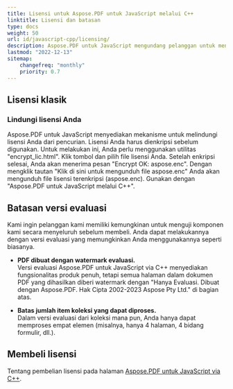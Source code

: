 ```yaml
---
title: Lisensi untuk Aspose.PDF untuk JavaScript melalui C++
linktitle: Lisensi dan batasan
type: docs
weight: 50
url: id/javascript-cpp/licensing/
description: Aspose.PDF untuk JavaScript mengundang pelanggan untuk mendapatkan lisensi Klasik dan Lisensi Berbayar. Serta menggunakan lisensi terbatas untuk lebih mengeksplorasi produk.
lastmod: "2022-12-13"
sitemap:
    changefreq: "monthly"
    priority: 0.7
---
```

## Lisensi klasik

### Lindungi lisensi Anda

Aspose.PDF untuk JavaScript menyediakan mekanisme untuk melindungi lisensi Anda dari pencurian. Lisensi Anda harus dienkripsi sebelum digunakan. Untuk melakukan ini, Anda perlu menggunakan utilitas "encrypt_lic.html". Klik tombol dan pilih file lisensi Anda. Setelah enkripsi selesai, Anda akan menerima pesan "Encrypt OK: aspose.enc". Dengan mengklik tautan "Klik di sini untuk mengunduh file aspose.enc" Anda akan mengunduh file lisensi terenkripsi (aspose.enc). Gunakan dengan "Aspose.PDF untuk JavaScript melalui C++".

## Batasan versi evaluasi

Kami ingin pelanggan kami memiliki kemungkinan untuk menguji komponen kami secara menyeluruh sebelum membeli.
 Anda dapat melakukannya dengan versi evaluasi yang memungkinkan Anda menggunakannya seperti biasanya.

- **PDF dibuat dengan watermark evaluasi.**  
Versi evaluasi Aspose.PDF untuk JavaScript via C++ menyediakan fungsionalitas produk penuh, tetapi semua halaman dalam dokumen PDF yang dihasilkan diberi watermark dengan "Hanya Evaluasi. Dibuat dengan Aspose.PDF. Hak Cipta 2002-2023 Aspose Pty Ltd." di bagian atas.

- **Batas jumlah item koleksi yang dapat diproses.**  
Dalam versi evaluasi dari koleksi mana pun, Anda hanya dapat memproses empat elemen (misalnya, hanya 4 halaman, 4 bidang formulir, dll.).

## Membeli lisensi

Tentang pembelian lisensi pada halaman [Aspose.PDF untuk JavaScript via C++](https://products.aspose.com/pdf/javascript-cpp/).